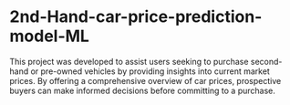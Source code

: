 # 2nd-Hand-car-price-prediction-model-ML
This project was developed to assist users seeking to purchase second-hand or pre-owned vehicles by providing insights into current market prices. By offering a comprehensive overview of car prices, prospective buyers can make informed decisions before committing to a purchase.
